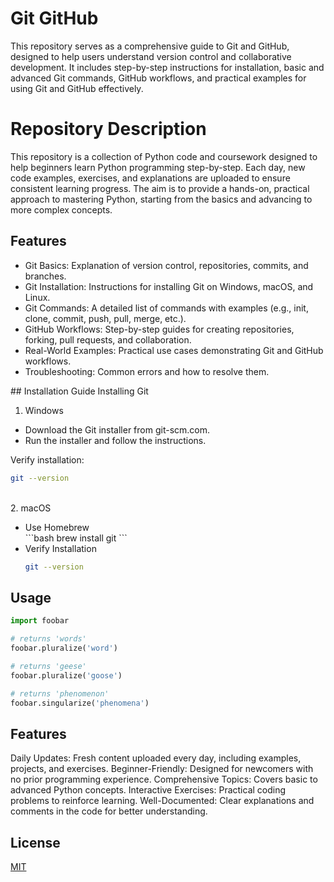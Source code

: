 # Git GitHub
This repository serves as a comprehensive guide to Git and GitHub, designed to help users understand version control and collaborative development. It includes step-by-step instructions for installation, basic and advanced Git commands, GitHub workflows, and practical examples for using Git and GitHub effectively.

# Repository Description

This repository is a collection of Python code and coursework designed to help beginners learn Python programming step-by-step. Each day, new code examples, exercises, and explanations are uploaded to ensure consistent learning progress. The aim is to provide a hands-on, practical approach to mastering Python, starting from the basics and advancing to more complex concepts.

## Features
<ul>
<li>Git Basics: Explanation of version control, repositories, commits, and branches. <br></li>
<li>Git Installation: Instructions for installing Git on Windows, macOS, and Linux.<br></li>
<li>Git Commands: A detailed list of commands with examples (e.g., init, clone, commit, push, pull, merge, etc.).<br></li>
<li>GitHub Workflows: Step-by-step guides for creating repositories, forking, pull requests, and collaboration.<br></li>
<li>Real-World Examples: Practical use cases demonstrating Git and GitHub workflows.<br></li>
<li>Troubleshooting: Common errors and how to resolve them.<br></li>
</ul>
## Installation Guide
Installing Git

1. Windows
<ul>
<li>Download the Git installer from <a herf="https://git-scm.com/"> git-scm.com. </a><br></li>
<li>Run the installer and follow the instructions.</li>
</ul>
Verify installation:

```bash
git --version
```
<br>
2. macOS
<ul>
<li>Use Homebrew<br></li>
```bash
  brew install git
```
  <li> Verify Installation</li>
  
```bash
git --version
```
</ul>








## Usage

```python
import foobar

# returns 'words'
foobar.pluralize('word')

# returns 'geese'
foobar.pluralize('goose')

# returns 'phenomenon'
foobar.singularize('phenomena')
```

## Features

Daily Updates: Fresh content uploaded every day, including examples, projects, and exercises.
Beginner-Friendly: Designed for newcomers with no prior programming experience.
Comprehensive Topics: Covers basic to advanced Python concepts.
Interactive Exercises: Practical coding problems to reinforce learning.
Well-Documented: Clear explanations and comments in the code for better understanding.

## License

[MIT](https://choosealicense.com/licenses/mit/)
